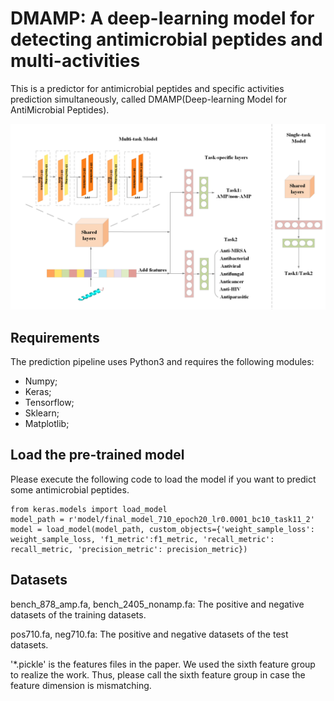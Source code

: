 # DMAMP: A deep-learning model for detecting antimicrobial peptides and multi-activities

This is a predictor for antimicrobial peptides and specific activities prediction simultaneously, called DMAMP(Deep-learning Model for AntiMicrobial Peptides).

![image](https://github.com/unimqz/DMAMP/blob/main/flowchart.png)

## Requirements

The prediction pipeline uses Python3 and requires the following modules:
* Numpy;
* Keras;
* Tensorflow;
* Sklearn;
* Matplotlib;

## Load the pre-trained model

Please execute the following code to load the model if you want to predict some antimicrobial peptides.
```
from keras.models import load_model
model_path = r'model/final_model_710_epoch20_lr0.0001_bc10_task11_2'
model = load_model(model_path, custom_objects={'weight_sample_loss': weight_sample_loss, 'f1_metric':f1_metric, 'recall_metric': recall_metric, 'precision_metric': precision_metric})
```
## Datasets

bench_878_amp.fa, bench_2405_nonamp.fa: The positive and negative datasets of the training datasets.

pos710.fa, neg710.fa: The positive and negative datasets of the test datasets.

'*.pickle' is the features files in the paper. We used the sixth feature group to realize the work. Thus, please call the sixth feature group in case the feature dimension is mismatching.
